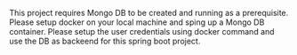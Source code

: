 This project requires Mongo DB to be created and running as a prerequisite. Please setup docker on your local machine and sping up a Mongo DB container. Please setup the user credentials using docker command and use the DB as backeend for this spring boot project.
